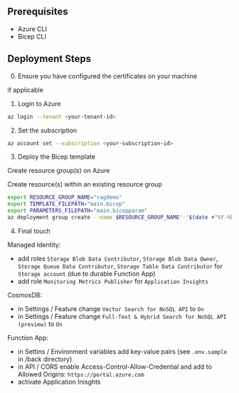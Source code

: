 ## Prerequisites

- Azure CLI
- Bicep CLI

## Deployment Steps

0. Ensure you have configured the certificates on your machine

if applicable

1. Login to Azure

```sh
az login --tenant <your-tenant-id>
```

2. Set the subscription

```sh
az account set --subscription <your-subscription-id>
```

3. Deploy the Bicep template

Create resource group(s) on Azure

Create resource(s) within an existing resource group
```sh
export RESOURCE_GROUP_NAME="ragdemo"
export TEMPLATE_FILEPATH="main.bicep"
export PARAMETERS_FILEPATH="main.bicepparam"
az deployment group create --name $RESOURCE_GROUP_NAME'-'$(date +"%Y-%b-%d") --resource-group $RESOURCE_GROUP_NAME --template-file $TEMPLATE_FILEPATH --parameters $PARAMETERS_FILEPATH 
```

4. Final touch

Managed Identity:
* add roles `Storage Blob Data Contributor`, `Storage Blob Data Owner`, `Storage Queue Data Contributor`, `Storage Table Data Contributor` for `
Storage account` (due to durable Function App)
* add role `Monitoring Metrics Publisher` for `Application Insights`

CosmosDB: 
* in Settings / Feature change `Vector Search for NoSQL API` to `On`
* in Settings / Feature change `Full-Text & Hybrid Search for NoSQL API (preview)` to `On`

Function App: 
* in Settins / Environment variables add key-value pairs (see `.env.sample` in /back directory)
* in API / CORS enable Access-Control-Allow-Credential and add to Allowed Origins: `https://portal.azure.com`
* activate Application Inisghts
